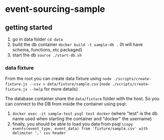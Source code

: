 # event-sourcing-sample

## getting started

1. go in data folder ``cd data``
2. build the db container ``docker build -t sample-db .`` (It will have schema, functions, etc packaged)
3. start the db ``source ./start-db.sh``

### data fixture

From the root you can create data fixture using ``node ./scripts/create-fixture.js --csv > data/fixture/sample.csv`` (``node ./scripts/create-fixture.js --help`` for more details)

The database container share the ``data/fixture`` folder with the host.
So you can connect to the DB from inside the container using psql:
1. ``docker exec -it sample-test psql test docker`` (where "test" is the db name used when starting the container and "docker" the username)
2. finally, you should be able to load you data from psql ``\copy events(event_type, event_data) from 'fixture/sample.csv' with delimiter ',' csv header`` 
